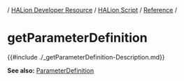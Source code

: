 / [HALion Developer Resource](../../HALion-Developer-Resource.md) / [HALion Script](./HALion-Script.md) / [Reference](./Reference.md) /

# getParameterDefinition

{{#include ./_getParameterDefinition-Description.md}}

**See also:** [ParameterDefinition](./ParameterDefinition.md)